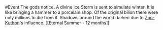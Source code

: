 #Event 
The gods notice. A divine Ice Storm is sent to simulate winter. It is like bringing a hammer to a porcelain shop. Of the original bilion there were only millions to die from it. Shadows around the world darken due to [Zon-Kuthon](https://2e.aonprd.com/Deities.aspx?ID=296)'s influence.
[[Eternal Summer - 12 months]]